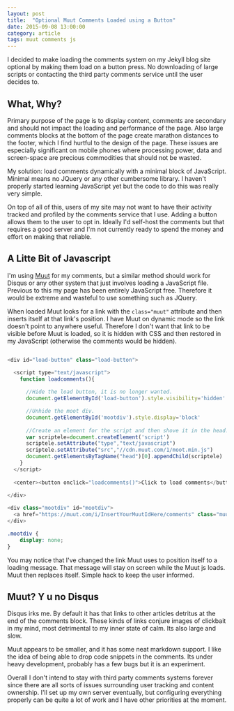 ```yaml
---
layout: post
title:  "Optional Muut Comments Loaded using a Button"
date: 2015-09-08 13:00:00
category: article
tags: muut comments js
---
```


I decided to make loading the comments system on my Jekyll blog site optional by making them load on a button press. No downloading of large scripts or contacting the third party comments service until the user decides to.


## What, Why?

Primary purpose of the page is to display content, comments are secondary and should not impact the loading and performance of the page. Also large comments blocks at the bottom of the page create marathon distances to the footer, which I find hurtful to the design of the page. These issues are especially significant on mobile phones where processing power, data and screen-space are precious commodities that should not be wasted.

My solution: load comments dynamically with a minimal block of JavaScript. Minimal means no JQuery or any other cumbersome library. I haven't properly started learning JavaScript yet but the code to do this was really very simple.

On top of all of this, users of my site may not want to have their activity tracked and profiled by the comments service that I use. Adding a button allows them to the user to opt in. Ideally I'd self-host the comments but that requires a good server and I'm not currently ready to spend the money and effort on making that reliable.


## A Litte Bit of Javascript

I'm using [Muut](https://muut.com/) for my comments, but a similar method should work for Disqus or any other system that just involves loading a JavaScript file. Previous to this my page has been entirely JavaScript free. Therefore it would be extreme and wasteful to use something such as JQuery.

When loaded Muut looks for a link with the `class="muut"` attribute and then inserts itself at that link's position. I have Muut on dynamic mode so the link doesn't point to anywhere useful. Therefore I don't want that link to be visible before Muut is loaded, so it is hidden with CSS and then restored in my JavaScript (otherwise the comments would be hidden). 

``` javascript

<div id="load-button" class="load-button">

  <script type="text/javascript">
    function loadcomments(){
      
      //Hide the load button, it is no longer wanted.
      document.getElementById('load-button').style.visibility='hidden'

      //Unhide the moot div.
      document.getElementById('mootdiv').style.display='block'
      
      //Create an element for the script and then shove it in the head.
      var scriptele=document.createElement('script')
      scriptele.setAttribute("type","text/javascript")
      scriptele.setAttribute("src","//cdn.muut.com/1/moot.min.js")
      document.getElementsByTagName("head")[0].appendChild(scriptele)
    }
  </script>
 
  <center><button onclick="loadcomments()">Click to load comments</button></center>
 
</div>

<div class="mootdiv" id="mootdiv">
  <a href="https://muut.com/i/InsertYourMuutIdHere/comments" class="muut" type="dynamic">Loading comments...</a>
</div>

```

``` css
.mootdiv {
    display: none;
}
```

You may notice that I've changed the link Muut uses to position itself to a loading message. That message will stay on screen while the Muut js loads. Muut then replaces itself. Simple hack to keep the user informed. 


## Muut? Y u no Disqus

Disqus irks me. By default it has that links to other articles detritus at the end of the comments block. These kinds of links conjure images of clickbait in my mind, most detrimental to my inner state of calm. Its also large and slow.

Muut appears to be smaller, and it has some neat markdown support. I like the idea of being able to drop code snippets in the comments. Its under heavy development, probably has a few bugs but it is an experiment.

Overall I don't intend to stay with third party comments systems forever since there are all sorts of issues surrounding user tracking and content ownership. I'll set up my own server eventually, but configuring everything properly can be quite a lot of work and I have other priorities at the moment.